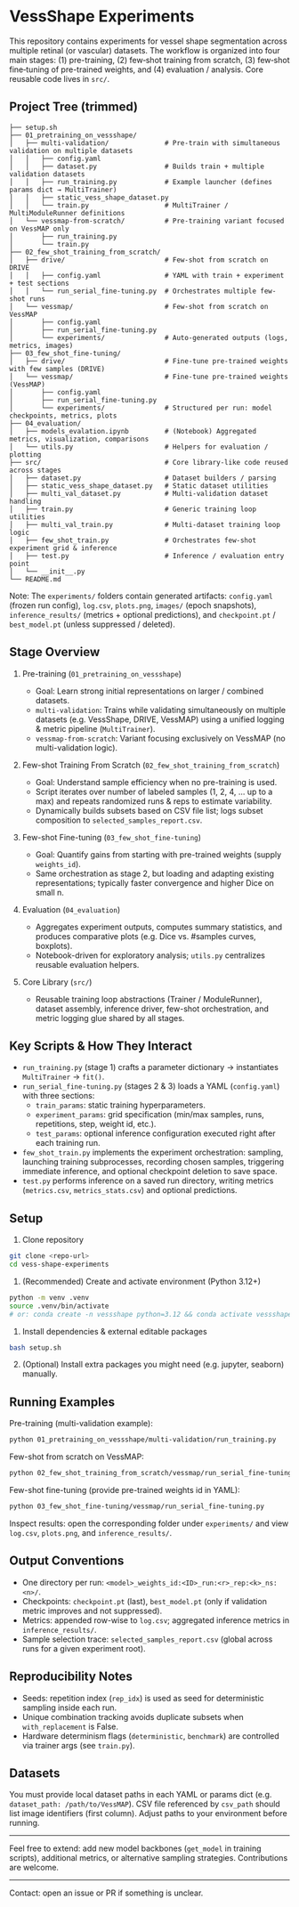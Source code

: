 # VessShape Experiments

This repository contains experiments for vessel shape segmentation across multiple retinal (or vascular) datasets. The workflow is organized into four main stages: (1) pre-training, (2) few‑shot training from scratch, (3) few‑shot fine‑tuning of pre-trained weights, and (4) evaluation / analysis. Core reusable code lives in `src/`.

## Project Tree (trimmed)

```text
├── setup.sh
├── 01_pretraining_on_vessshape/
│   ├── multi-validation/              # Pre-train with simultaneous validation on multiple datasets
│   │   ├── config.yaml
│   │   ├── dataset.py                 # Builds train + multiple validation datasets
│   │   ├── run_training.py            # Example launcher (defines params dict → MultiTrainer)
│   │   ├── static_vess_shape_dataset.py
│   │   └── train.py                   # MultiTrainer / MultiModuleRunner definitions
│   └── vessmap-from-scratch/          # Pre-training variant focused on VessMAP only
│       ├── run_training.py
│       └── train.py
├── 02_few_shot_training_from_scratch/
│   ├── drive/                         # Few-shot from scratch on DRIVE
│   │   ├── config.yaml                # YAML with train + experiment + test sections
│   │   └── run_serial_fine-tuning.py  # Orchestrates multiple few-shot runs
│   └── vessmap/                       # Few-shot from scratch on VessMAP
│       ├── config.yaml
│       ├── run_serial_fine-tuning.py
│       └── experiments/               # Auto-generated outputs (logs, metrics, images)
├── 03_few_shot_fine-tuning/
│   ├── drive/                         # Fine-tune pre-trained weights with few samples (DRIVE)
│   └── vessmap/                       # Fine-tune pre-trained weights (VessMAP)
│       ├── config.yaml
│       ├── run_serial_fine-tuning.py
│       └── experiments/               # Structured per run: model checkpoints, metrics, plots
├── 04_evaluation/
│   ├── models_evalation.ipynb         # (Notebook) Aggregated metrics, visualization, comparisons
│   └── utils.py                       # Helpers for evaluation / plotting
├── src/                               # Core library-like code reused across stages
│   ├── dataset.py                     # Dataset builders / parsing
│   ├── static_vess_shape_dataset.py   # Static dataset utilities
│   ├── multi_val_dataset.py           # Multi-validation dataset handling
│   ├── train.py                       # Generic training loop utilities
│   ├── multi_val_train.py             # Multi-dataset training loop logic
│   ├── few_shot_train.py              # Orchestrates few-shot experiment grid & inference
│   ├── test.py                        # Inference / evaluation entry point
│   └── __init__.py
└── README.md
```

Note: The `experiments/` folders contain generated artifacts: `config.yaml` (frozen run config), `log.csv`, `plots.png`, `images/` (epoch snapshots), `inference_results/` (metrics + optional predictions), and `checkpoint.pt` / `best_model.pt` (unless suppressed / deleted).

## Stage Overview

1. Pre-training (`01_pretraining_on_vessshape`)
   - Goal: Learn strong initial representations on larger / combined datasets.
   - `multi-validation`: Trains while validating simultaneously on multiple datasets (e.g. VessShape, DRIVE, VessMAP) using a unified logging & metric pipeline (`MultiTrainer`).
   - `vessmap-from-scratch`: Variant focusing exclusively on VessMAP (no multi-validation logic).

2. Few-shot Training From Scratch (`02_few_shot_training_from_scratch`)
   - Goal: Understand sample efficiency when no pre-training is used.
   - Script iterates over number of labeled samples (1, 2, 4, ... up to a max) and repeats randomized runs & reps to estimate variability.
   - Dynamically builds subsets based on CSV file list; logs subset composition to `selected_samples_report.csv`.

3. Few-shot Fine-tuning (`03_few_shot_fine-tuning`)
   - Goal: Quantify gains from starting with pre-trained weights (supply `weights_id`).
   - Same orchestration as stage 2, but loading and adapting existing representations; typically faster convergence and higher Dice on small n.

4. Evaluation (`04_evaluation`)
   - Aggregates experiment outputs, computes summary statistics, and produces comparative plots (e.g. Dice vs. #samples curves, boxplots).
   - Notebook-driven for exploratory analysis; `utils.py` centralizes reusable evaluation helpers.

5. Core Library (`src/`)
   - Reusable training loop abstractions (Trainer / ModuleRunner), dataset assembly, inference driver, few-shot orchestration, and metric logging glue shared by all stages.

## Key Scripts & How They Interact

- `run_training.py` (stage 1) crafts a parameter dictionary → instantiates `MultiTrainer` → `fit()`.
- `run_serial_fine-tuning.py` (stages 2 & 3) loads a YAML (`config.yaml`) with three sections:
   - `train_params`: static training hyperparameters.
   - `experiment_params`: grid specification (min/max samples, runs, repetitions, step, weight id, etc.).
   - `test_params`: optional inference configuration executed right after each training run.
- `few_shot_train.py` implements the experiment orchestration: sampling, launching training subprocesses, recording chosen samples, triggering immediate inference, and optional checkpoint deletion to save space.
- `test.py` performs inference on a saved run directory, writing metrics (`metrics.csv`, `metrics_stats.csv`) and optional predictions.

## Setup

1. Clone repository

```bash
git clone <repo-url>
cd vess-shape-experiments
```

1. (Recommended) Create and activate environment (Python 3.12+)

```bash
python -m venv .venv
source .venv/bin/activate
# or: conda create -n vessshape python=3.12 && conda activate vessshape
```

1. Install dependencies & external editable packages

```bash
bash setup.sh
```

2. (Optional) Install extra packages you might need (e.g. jupyter, seaborn) manually.

## Running Examples

Pre-training (multi-validation example):

```bash
python 01_pretraining_on_vessshape/multi-validation/run_training.py
```

Few-shot from scratch on VessMAP:

```bash
python 02_few_shot_training_from_scratch/vessmap/run_serial_fine-tuning.py
```

Few-shot fine-tuning (provide pre-trained weights id in YAML):

```bash
python 03_few_shot_fine-tuning/vessmap/run_serial_fine-tuning.py
```

Inspect results: open the corresponding folder under `experiments/` and view `log.csv`, `plots.png`, and `inference_results/`.

## Output Conventions

- One directory per run: `<model>_weights_id:<ID>_run:<r>_rep:<k>_ns:<n>/`.
- Checkpoints: `checkpoint.pt` (last), `best_model.pt` (only if validation metric improves and not suppressed).
- Metrics: appended row-wise to `log.csv`; aggregated inference metrics in `inference_results/`.
- Sample selection trace: `selected_samples_report.csv` (global across runs for a given experiment root).

## Reproducibility Notes

- Seeds: repetition index (`rep_idx`) is used as seed for deterministic sampling inside each run.
- Unique combination tracking avoids duplicate subsets when `with_replacement` is False.
- Hardware determinism flags (`deterministic`, `benchmark`) are controlled via trainer args (see `train.py`).

## Datasets

You must provide local dataset paths in each YAML or params dict (e.g. `dataset_path: /path/to/VessMAP`). CSV file referenced by `csv_path` should list image identifiers (first column). Adjust paths to your environment before running.

---

Feel free to extend: add new model backbones (`get_model` in training scripts), additional metrics, or alternative sampling strategies. Contributions are welcome.

---

Contact: open an issue or PR if something is unclear.

